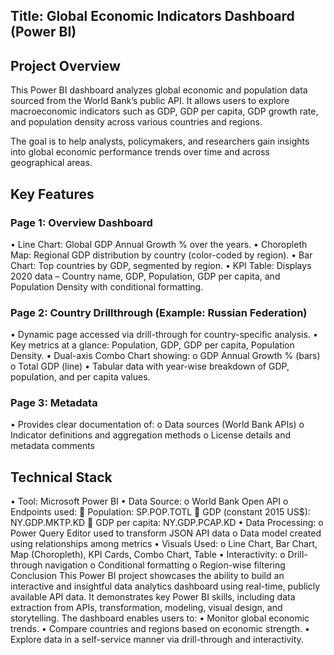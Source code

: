 ## Title: Global Economic Indicators Dashboard (Power BI)
## Project Overview
This Power BI dashboard analyzes global economic and population data sourced from the World Bank’s public API. It allows users to explore macroeconomic indicators such as GDP, GDP per capita, GDP growth rate, and population density across various countries and regions.

The goal is to help analysts, policymakers, and researchers gain insights into global economic performance trends over time and across geographical areas.
## Key Features
### Page 1: Overview Dashboard
•	Line Chart: Global GDP Annual Growth % over the years.
•	Choropleth Map: Regional GDP distribution by country (color-coded by region).
•	Bar Chart: Top countries by GDP, segmented by region.
•	KPI Table: Displays 2020 data – Country name, GDP, Population, GDP per capita, and Population Density with conditional formatting.
### Page 2: Country Drillthrough (Example: Russian Federation)
•	Dynamic page accessed via drill-through for country-specific analysis.
•	Key metrics at a glance: Population, GDP, GDP per capita, Population Density.
•	Dual-axis Combo Chart showing:
o	GDP Annual Growth % (bars)
o	Total GDP (line)
•	Tabular data with year-wise breakdown of GDP, population, and per capita values.
### Page 3: Metadata
•	Provides clear documentation of:
o	Data sources (World Bank APIs)
o	Indicator definitions and aggregation methods
o	License details and metadata comments
## Technical Stack
•	Tool: Microsoft Power BI
•	Data Source:
o	World Bank Open API
o	Endpoints used:
	Population: SP.POP.TOTL
	GDP (constant 2015 US$): NY.GDP.MKTP.KD
	GDP per capita: NY.GDP.PCAP.KD
•	Data Processing:
o	Power Query Editor used to transform JSON API data
o	Data model created using relationships among metrics
•	Visuals Used:
o	Line Chart, Bar Chart, Map (Choropleth), KPI Cards, Combo Chart, Table
•	Interactivity:
o	Drill-through navigation
o	Conditional formatting
o	Region-wise filtering
Conclusion
This Power BI project showcases the ability to build an interactive and insightful data analytics dashboard using real-time, publicly available API data. It demonstrates key Power BI skills, including data extraction from APIs, transformation, modeling, visual design, and storytelling.
The dashboard enables users to:
•	Monitor global economic trends.
•	Compare countries and regions based on economic strength.
•	Explore data in a self-service manner via drill-through and interactivity.

